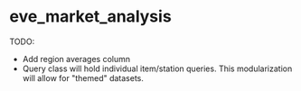 # eve_market_analysis

TODO:
* Add region averages column
* Query class will hold individual item/station queries. This modularization
  will allow for "themed" datasets.

